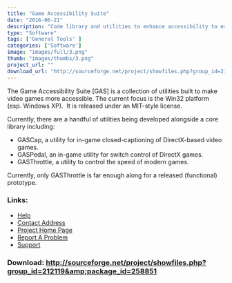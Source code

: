 ```yaml
---
title: "Game Accessibility Suite"
date: "2016-06-21"
description: "Code library and utilities to enhance accessibility to existing and future games (Win32)."
type: "Software"
tags: ['General Tools' ]
categories: ['Software']
image: "images/full/3.png"
thumb: "images/thumbs/3.png"
project_url: ""
download_url: "http://sourceforge.net/project/showfiles.php?group_id=212119&amp;package_id=258851"
---
```

The Game Accessibility Suite [GAS] is a collection of utilities built to make video games more accessible. The current focus is the Win32 platform (esp. Windows XP).  It is released under an MIT-style license.

  
Currently, there are a handful of utilities being developed alongside a core library including:

- GASCap, a utility for in-game closed-captioning of DirectX-based video games.
- GASPedal, an in-game utility for switch control of DirectX games.
- GASThrottle, a utility to control the speed of modern games.

  
Currently, only GASThrottle is far enough along for a released (functional) prototype.  
  

### Links:
- <a href="http://gameaccess.sourceforge.net/">Help</a>
- <a href="mailto:devellison@gmail.com">Contact Address</a>
- <a href="http://gameaccess.sourceforge.net/">Project Home Page</a>
- <a href="http://sourceforge.net/projects/gameaccess">Report A Problem</a>
- <a href="http://sourceforge.net/forum/?group_id=212119">Support</a>

### Download: http://sourceforge.net/project/showfiles.php?group_id=212119&amp;package_id=258851 